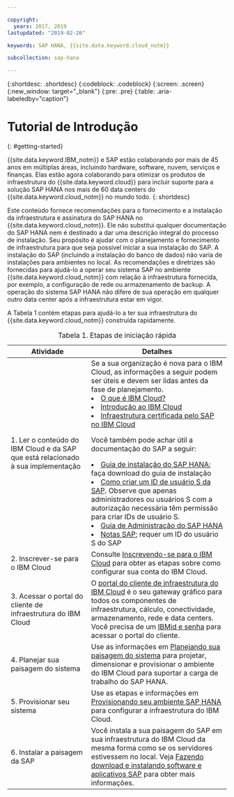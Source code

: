 ```yaml
---

copyright:
  years: 2017, 2019
lastupdated: "2019-02-26"

keywords: SAP HANA, {{site.data.keyword.cloud_notm}}

subcollection: sap-hana

---
```


{:shortdesc: .shortdesc}
{:codeblock: .codeblock}
{:screen: .screen}
{:new_window: target="_blank"}
{:pre: .pre}
{:table: .aria-labeledby="caption"}

# Tutorial de Introdução
{: #getting-started}

{{site.data.keyword.IBM_notm}} e SAP estão colaborando por mais de 45 anos em múltiplas áreas, incluindo hardware, software, nuvem, serviços e finanças. Elas estão agora colaborando para otimizar os produtos de infraestrutura do {{site.data.keyword.cloud}} para incluir suporte para a solução SAP HANA nos mais de 60 data centers do {{site.data.keyword.cloud_notm}} no mundo todo.
{: shortdesc}

Este conteúdo fornece recomendações para o fornecimento e a instalação da infraestrutura e assinatura do SAP HANA no {{site.data.keyword.cloud_notm}}. Ele não substitui qualquer documentação do SAP HANA nem é destinado a dar uma descrição integral do processo de instalação. Seu propósito é ajudar com o planejamento e fornecimento de infraestrutura para que seja possível iniciar a sua instalação do SAP. A instalação do SAP (incluindo a instalação do banco de dados) não varia de instalações para ambientes no local. As recomendações e diretrizes são fornecidas para ajudá-lo a operar seu sistema SAP no ambiente {{site.data.keyword.cloud_notm}} com relação à infraestrutura fornecida, por exemplo, a configuração de rede ou armazenamento de backup. A operação do sistema SAP HANA não difere de sua operação em qualquer outro data center após a infraestrutura estar em vigor.

A Tabela 1 contém etapas para ajudá-lo a ter sua infraestrutura do {{site.data.keyword.cloud_notm}} construída rapidamente.
<table>
   <CAPTION>Tabela 1. Etapas de iniciação rápida</CAPTION>
   <THEAD>
   <TR>
   <th>Atividade</th>
   <th>Detalhes</th>
   </TR>
   </THEAD>
   <TBODY>
   <tr>
   <td>1. Ler o conteúdo do IBM Cloud e da SAP que está relacionado à sua implementação</td>
   <td>Se a sua organização é nova para o IBM Cloud, as informações a seguir podem ser úteis e devem ser lidas antes da fase de planejamento.
   <li><a href="https://ibm.com/cloud-computing/">O que é IBM Cloud?</a></li>
   <li><a href="https://ibm.com/cloud/get-started">Introdução ao IBM Cloud</a></li>
   <li><a href="https://www.ibm.com/cloud/bare-metal-servers/sap">Infraestrutura certificada pelo SAP no IBM Cloud</a></li>

   Você também pode achar útil a documentação do SAP a seguir:     
   <li><a href="https://www.sap.com/products/hana/implementation/resources.html">Guia de instalação do SAP HANA</a>; faça download do guia de instalação</li>
  <li><a href="https://www.youtube.com/watch?v=4wICiRTP8u0/">Como criar um ID de usuário S da SAP</a>. Observe que apenas administradores ou usuários S com a autorização necessária têm permissão para criar IDs de usuário S.</li>
   <li><a href="https://help.sap.com/hana/SAP_HANA_Administration_Guide_en.pdf">Guia de Administração do SAP HANA</a></li>
   <li><a href="https://support.sap.com">Notas SAP</a>; requer um ID do usuário S do SAP</li>
   <tr>
   <td>2. Inscrever-se para o IBM Cloud</td>
   <td>Consulte <a href="https://cloud.ibm.com/docs/account?topic=account-signup#signing-up-for-ibm-cloud">Inscrevendo-se para o IBM Cloud</a> para obter as etapas sobre como configurar sua conta do IBM Cloud.</td>
 <tr>
   <td>3. Acessar o portal do cliente de infraestrutura do IBM Cloud</td>
   <td>O <a href="https://control.softlayer.com">portal do cliente de infraestrutura do IBM Cloud</a> é o seu gateway gráfico para todos os componentes de infraestrutura, cálculo, conectividade, armazenamento, rede e data centers. Você precisa de um <a href="https://console.bluemix.net/docs/customer-portal?topic=customer-portal-getting-started#getting-started">IBMid e senha</a> para acessar o portal do cliente.</td>
   <tr>
   <td>4. Planejar sua paisagem do sistema</td>
   <td>Use as informações em <a href="sap-hana?topic=sap-hana-planning-your-system-landscape#planning-your-system-landscape">Planejando sua paisagem do sistema</a> para projetar, dimensionar e provisionar o ambiente do IBM Cloud para suportar a carga de trabalho do SAP HANA.</td>  
 <tr>
   <td>5. Provisionar seu sistema</td>
   <td>Use as etapas e informações em <a href="sap-hana?topic=sap-hana-provision_environment#provision_environment">Provisionando seu ambiente SAP HANA</a> para configurar a infraestrutura do IBM Cloud.</td>
   <tr>
   <td>6. Instalar a paisagem da SAP</td>
   <td>Você instala a sua paisagem do SAP em sua infraestrutura do IBM Cloud da mesma forma como se os servidores estivessem no local. Veja <a href="sap-hana?topic=sap-hana-install_sap#install_sap">Fazendo download e instalando software e aplicativos SAP</a> para obter mais informações.</td>
   </td>
   </tr>
   </TBODY>
   </table>
